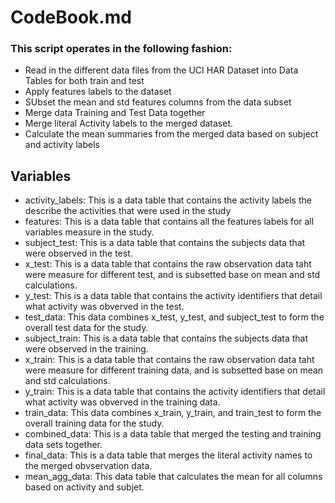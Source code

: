 # CodeBook.md
### This script operates in the following fashion:
* Read in the different data files from the UCI HAR Dataset into Data Tables for both train and test
* Apply features labels to the dataset
* SUbset the mean and std features columns from the data subset
* Merge data Training and Test Data together
* Merge literal Activity labels to the merged dataset.
* Calculate the mean summaries from the merged data based on subject and activity labels

## Variables

* activity_labels: This is a data table that contains the activity labels the describe the activities that were used in the study
* features: This is a data table that contains all the features labels for all variables measure in the study.
* subject_test:  This is a data table that contains the subjects data that were observed in the test.
* x_test: This is a data table that contains the raw observation data taht were measure for different test, and is subsetted base on mean and std calculations.
* y_test: This is a data table that contains the activity identifiers that detail what activity was obverved in the test.
* test_data: This data combines x_test, y_test, and subject_test to form the overall test data for the study.
* subject_train:  This is a data table that contains the subjects data that were observed in the training.
* x_train: This is a data table that contains the raw observation data taht were measure for different training data, and is subsetted base on mean and std calculations.
* y_train: This is a data table that contains the activity identifiers that detail what activity was obverved in the training data.
* train_data: This data combines x_train, y_train, and train_test to form the overall training data for the study.
* combined_data: This is a data table that merged the testing and training data sets together.
* final_data: This is a data table that merges the literal activity names to the merged obvservation data.
* mean_agg_data: This data table that calculates the mean for all columns based on activity and subjet.


